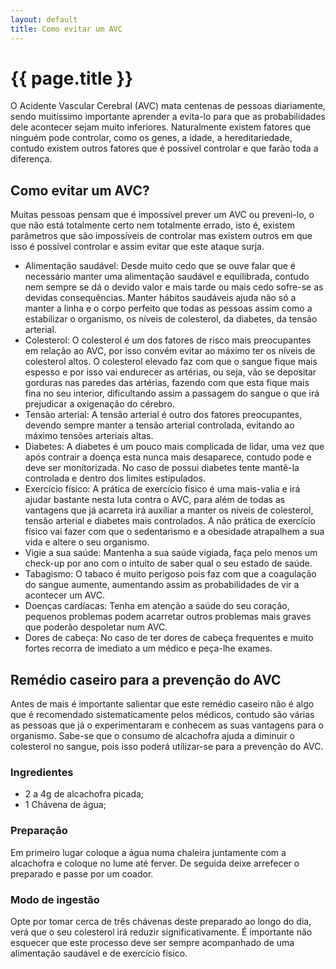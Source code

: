 ```yaml
---
layout: default
title: Como evitar um AVC
---
```


# {{ page.title }}

O Acidente Vascular Cerebral (AVC) mata centenas de pessoas diariamente, sendo muitíssimo importante aprender a evita-lo para que as probabilidades dele acontecer sejam muito inferiores. Naturalmente existem fatores que ninguém pode controlar, como os genes, a idade, a hereditariedade, contudo existem outros fatores que é possível controlar e que farão toda a diferença.

## Como evitar um AVC?

Muitas pessoas pensam que é impossível prever um AVC ou preveni-lo, o que não está totalmente certo nem totalmente errado, isto é, existem parâmetros que são impossíveis de controlar mas existem outros em que isso é possível controlar e assim evitar que este ataque surja.

* Alimentação saudável: Desde muito cedo que se ouve falar que é necessário manter uma alimentação saudável e equilibrada, contudo nem sempre se dá o devido valor e mais tarde ou mais cedo sofre-se as devidas consequências. Manter hábitos saudáveis ajuda não só a manter a linha e o corpo perfeito que todas as pessoas assim como a estabilizar o organismo, os níveis de colesterol, da diabetes, da tensão arterial.
* Colesterol: O colesterol é um dos fatores de risco mais preocupantes em relação ao AVC, por isso convém evitar ao máximo ter os níveis de colesterol altos. O colesterol elevado faz com que o sangue fique mais espesso e por isso vai endurecer as artérias, ou seja, vão se depositar gorduras nas paredes das artérias, fazendo com que esta fique mais fina no seu interior, dificultando assim a passagem do sangue o que irá prejudicar a oxigenação do cérebro.
* Tensão arterial: A tensão arterial é outro dos fatores preocupantes, devendo sempre manter a tensão arterial controlada, evitando ao máximo tensões arteriais altas.
* Diabetes: A diabetes é um pouco mais complicada de lidar, uma vez que após contrair a doença esta nunca mais desaparece, contudo pode e deve ser monitorizada. No caso de possui diabetes tente mantê-la controlada e dentro dos limites estipulados.
* Exercício físico: A prática de exercício físico é uma mais-valia e irá ajudar bastante nesta luta contra o AVC, para além de todas as vantagens que já acarreta irá auxiliar a manter os níveis de colesterol, tensão arterial e diabetes mais controlados. A não prática de exercício físico vai fazer com que o sedentarismo e a obesidade atrapalhem a sua vida e altere o seu organismo.
* Vigie a sua saúde: Mantenha a sua saúde vigiada, faça pelo menos um check-up por ano com o intuito de saber qual o seu estado de saúde.
* Tabagismo: O tabaco é muito perigoso pois faz com que a coagulação do sangue aumente, aumentando assim as probabilidades de vir a acontecer um AVC.
* Doenças cardíacas: Tenha em atenção a saúde do seu coração, pequenos problemas podem acarretar outros problemas mais graves que poderão despoletar num AVC.
* Dores de cabeça: No caso de ter dores de cabeça frequentes e muito fortes recorra de imediato a um médico e peça-lhe exames.

## Remédio caseiro para a prevenção do AVC

Antes de mais é importante salientar que este remédio caseiro não é algo que é recomendado sistematicamente pelos médicos, contudo são várias as pessoas que já o experimentaram e conhecem as suas vantagens para o organismo. Sabe-se que o consumo de alcachofra ajuda a diminuir o colesterol no sangue, pois isso poderá utilizar-se para a prevenção do AVC.

### Ingredientes

* 2 a 4g de alcachofra picada;
* 1 Chávena de água;

### Preparação

Em primeiro lugar coloque a água numa chaleira juntamente com a alcachofra e coloque no lume até ferver. De seguida deixe arrefecer o preparado e passe por um coador.

### Modo de ingestão

Opte por tomar cerca de três chávenas deste preparado ao longo do dia, verá que o seu colesterol irá reduzir significativamente. É importante não esquecer que este processo deve ser sempre acompanhado de uma alimentação saudável e de exercício físico.
